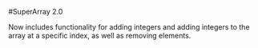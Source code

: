 #SuperArray 2.0

Now includes functionality for adding integers and adding integers to the array at a specific index, as well as removing elements.